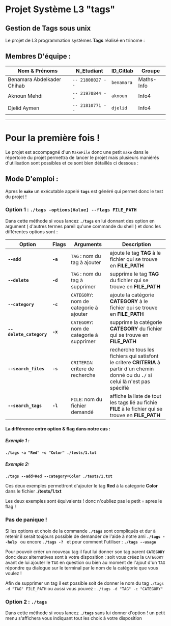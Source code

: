 # Projet Système L3 "tags"

## Gestion de Tags sous unix 
Le projet de L3 programmation systèmes **Tags** réalisé en trinome : 


## Membres D'équipe :

  
  |   Nom & Prénoms |N_Etudiant| ID_Gitlab | Groupe |
|----------------|-------------------------------|-----------------------------|-------|
|Benamara Abdelkader Chihab | `-- 21808027 --` | `benamara` |    Maths-Info     |
|Aknoun Mehdi | `-- 21970844 --` | `aknoun` |      Info4  |
|Djelid Aymen | `-- 21810771 --` | `djelid` |  Info4 |

---
# Pour la première fois ! 
Le projet est accompagné d'un `MakeFile` donc une petit `make` dans le répertoire du projet permettra de lancer le projet  mais plusieurs maniérés d'utilisation sont possibles et ce sont bien détaillés ci dessous : 
 
## Mode D'emploi  :
 Apres le **`make`**  un exécutable appelé  **`tags`**   est généré qui permet donc le test du projet !
### Option 1 : **` ./tags -options[Value] --flags FILE_PATH `**
Dans cette méthode si vous lancez **`./tags`** en lui donnant des option en argument ( d'autres termes pareil qu'une commande du shell ) et donc les différentes options sont :

  |   Option     |Flags|Arguments| Description|
|-------------------|----------------|-----------------------------|-------|
| **`--add`**  | **`-a`** | `TAG` :  nom du tag à ajouter  | ajoute le tag **TAG** à le fichier qui se trouve en **FILE_PATH**|
| **`--delete`**  | **`-d`** | `TAG` :  nom du tag à supprimer    | supprime le tag **TAG** du fichier qui se trouve en **FILE_PATH**|
| **`--category`**  | **`-c`** | `CATEGORY`:  nom de categorie à ajouter    | ajoute la catégorie **CATEGORY** à le fichier qui se trouve en **FILE_PATH**|
| **`--delete_category`**  | **`-x`** | `CATEGORY`:  nom de categorie à supprimer   | supprime la catégorie **CATEGORY** du fichier qui se trouve en **FILE_PATH**|
| **`--search_files`**  | **`-s`** | `CRITERIA`:  critere de recherche    | recherche tous les fichiers qui satisfont le critere   **CRITERIA** à partir d'un chemin donné ou du **`./`** si celui là n'est pas spécifié|
| **`--search_tags`**  | **`-l`** | `FILE`:  nom du fichier demandé    | affiche la liste de tout les tags lié au fichie **FILE** à le fichier qui se trouve en **FILE_PATH**|

#### La différence entre option & flag dans notre cas :
##### Exemple 1 : 
**`./tags -a "Red" -c "Color" ./tests/1.txt`**
##### Exemple 2: 
**`./tags --add=Red --category=Color ./tests/1.txt`**

Ces deux exemples permettront d'ajouter le tag **Red** à la categorie **Color**  dans le fichier **./tests/1.txt**

Les deux exemples sont équivalents ! donc n'oubliez pas le petit **`=`** apres le flag ! 

### Pas de panique  !
Si les options et choix de la commande **`./tags`** sont compliqués et dur à retenir il serait toujours possible de demander de l'aide à notre ami **`./tags --help `** 
 ou encore  **`./tags -? `** 
 et pour comment l'utiliser : **`./tags --usage`**

Pour pouvoir créer un nouveau tag il faut lui donner son tag parent **`CATEGORY`** donc deux alternatives sont à votre disposition : 
soit vous créez la `CATEGORY` avant de lui ajouter le `TAG` en question ou bien au moment de l'ajout d'un `TAG` répondre qu dialogue sur le terminal par le nom de la catégorie que vous voulez !

Afin de supprimer un tag il est possible soit de donner le nom du tag `./tags -d "TAG" FILE_PATH`
 ou aussi vous pouvez : `./tags -d "TAG" -c "CATEGORY" `

### Option 2 : **`./tags`**
Dans cette méthode si vous lancez **`./tags`** sans lui donner d'option ! 
un petit menu s'affichera vous indiquant tout les choix à votre disposition 
